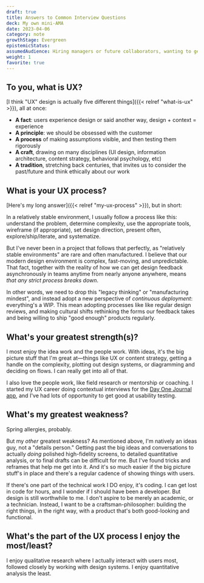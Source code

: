 ```yaml
---
draft: true
title: Answers to Common Interview Questions
deck: My own mini-AMA
date: 2023-04-06
category: note
growthStage: Evergreen
epistemicStatus: 
assumedAudience: Hiring managers or future collaborators, wanting to get to know me a bit better
weight: 1
favorite: true
---
```


## To you, what is UX?
[I think "UX" design is actually five different things]({{< relref "what-is-ux" >}}), all at once:

* **A fact**: users experience design or said another way, design + context = experience
* **A principle**: we should be obsessed with the customer
* **A process** of making assumptions visible, and then testing them rigorously
* **A craft**, drawing on many disciplines (UI design, information architecture, content strategy, behavioral psychology, etc)
* **A tradition**, stretching back centuries, that invites us to consider the past/future and think ethically about our work

## What is your UX process?
[Here's my long answer]({{< relref "my-ux-process" >}}), but in short:

In a relatively stable environment, I usually follow a process like this: understand the problem, determine complexity, use the appropriate tools, wireframe (if appropriate), set design direction, present often, explore/ship/iterate, and systematize.

But I've never been in a project that follows that perfectly, as "relatively stable environments" are rare and often manufactured. I believe that our modern design environment is complex, fast-moving, and unpredictable. That fact, together with the reality of how we can get design feedback asynchronously in teams anytime from nearly anyone anywhere, means _that any strict process breaks down_.

In other words, we need to drop this "legacy thinking" or "manufacturing mindest", and instead adopt a new perspective of _continuous deployment_: everything's a WIP. This mean adopting processes like like regular design reviews, and making cultural shifts rethinking the forms our feedback takes and being willing to ship "good enough" products regularly.

## What's your greatest strength(s)?
I most enjoy the idea work and the people work. With ideas, it's the big picture stuff that I'm great at—things like UX or content strategy, getting a handle on the complexity, plotting out design systems, or diagramming and deciding on flows. I can really get into all of that.

I also love the people work, like field research or mentorship or coaching. I started my UX career doing contextual interviews for the [Day One Journal app](https://dayoneapp.com/), and I've had lots of opportunity to get good at usability testing.

## What's my greatest weakness?
Spring allergies, probably.

But my _other_ greatest weakness? As mentioned above, I'm natively an ideas guy, not a "details person." Getting past the big ideas and conversations to actually *doing* polished high-fidelity screens, to detailed quantitative analysis, or to final drafts can be difficult for me. But I've found tricks and reframes that help me get into it. And it's so much easier if the big picture stuff's in place and there's a regular cadence of showing things with users.

If there's one part of the technical work I DO enjoy, it's coding. I can get lost in code for hours, and I wonder if I should have been a developer. But design is still worthwhile to me. I don't aspire to be merely an academic, or a technician. Instead, I want to be a craftsman-philosopher: building the right things, in the right way, with a product that's both good-looking and functional.

## What's the part of the UX process I enjoy the most/least?
I enjoy qualitative research where I actually interact with users most, followed closely by working with design systems. I enjoy quantitative analysis the least.